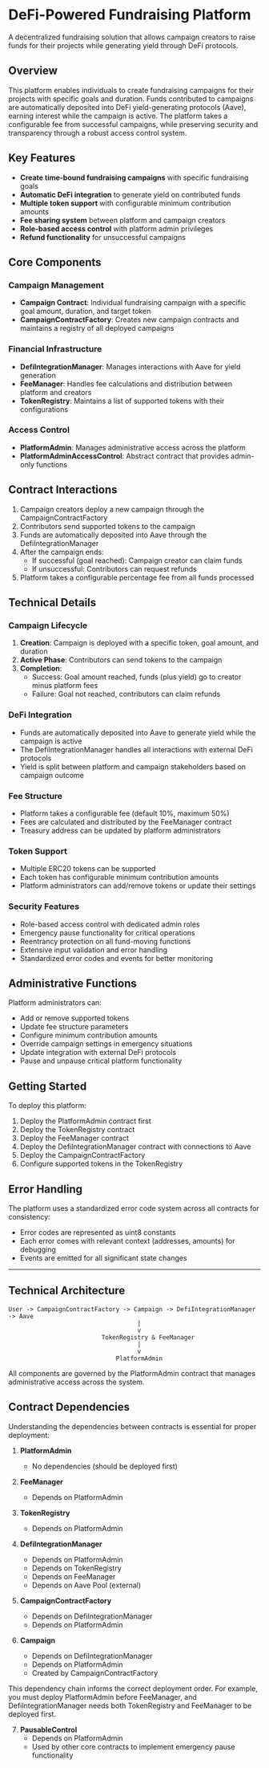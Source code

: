 # DeFi-Powered Fundraising Platform

A decentralized fundraising solution that allows campaign creators to raise funds for their projects while generating yield through DeFi protocols.

## Overview

This platform enables individuals to create fundraising campaigns for their projects with specific goals and duration. Funds contributed to campaigns are automatically deposited into DeFi yield-generating protocols (Aave), earning interest while the campaign is active. The platform takes a configurable fee from successful campaigns, while preserving security and transparency through a robust access control system.

## Key Features

- **Create time-bound fundraising campaigns** with specific fundraising goals
- **Automatic DeFi integration** to generate yield on contributed funds
- **Multiple token support** with configurable minimum contribution amounts
- **Fee sharing system** between platform and campaign creators
- **Role-based access control** with platform admin privileges
- **Refund functionality** for unsuccessful campaigns

## Core Components

### Campaign Management

- **Campaign Contract**: Individual fundraising campaign with a specific goal amount, duration, and target token
- **CampaignContractFactory**: Creates new campaign contracts and maintains a registry of all deployed campaigns

### Financial Infrastructure

- **DefiIntegrationManager**: Manages interactions with Aave for yield generation
- **FeeManager**: Handles fee calculations and distribution between platform and creators
- **TokenRegistry**: Maintains a list of supported tokens with their configurations

### Access Control

- **PlatformAdmin**: Manages administrative access across the platform
- **PlatformAdminAccessControl**: Abstract contract that provides admin-only functions

## Contract Interactions

1. Campaign creators deploy a new campaign through the CampaignContractFactory
2. Contributors send supported tokens to the campaign
3. Funds are automatically deposited into Aave through the DefiIntegrationManager
4. After the campaign ends:
   - If successful (goal reached): Campaign creator can claim funds
   - If unsuccessful: Contributors can request refunds
5. Platform takes a configurable percentage fee from all funds processed

## Technical Details

### Campaign Lifecycle

1. **Creation**: Campaign is deployed with a specific token, goal amount, and duration
2. **Active Phase**: Contributors can send tokens to the campaign
3. **Completion**:
   - Success: Goal amount reached, funds (plus yield) go to creator minus platform fees
   - Failure: Goal not reached, contributors can claim refunds

### DeFi Integration

- Funds are automatically deposited into Aave to generate yield while the campaign is active
- The DefiIntegrationManager handles all interactions with external DeFi protocols
- Yield is split between platform and campaign stakeholders based on campaign outcome

### Fee Structure

- Platform takes a configurable fee (default 10%, maximum 50%)
- Fees are calculated and distributed by the FeeManager contract
- Treasury address can be updated by platform administrators

### Token Support

- Multiple ERC20 tokens can be supported
- Each token has configurable minimum contribution amounts
- Platform administrators can add/remove tokens or update their settings

### Security Features

- Role-based access control with dedicated admin roles
- Emergency pause functionality for critical operations
- Reentrancy protection on all fund-moving functions
- Extensive input validation and error handling
- Standardized error codes and events for better monitoring

## Administrative Functions

Platform administrators can:

- Add or remove supported tokens
- Update fee structure parameters
- Configure minimum contribution amounts
- Override campaign settings in emergency situations
- Update integration with external DeFi protocols
- Pause and unpause critical platform functionality

## Getting Started

To deploy this platform:

1. Deploy the PlatformAdmin contract first
2. Deploy the TokenRegistry contract
3. Deploy the FeeManager contract
4. Deploy the DefiIntegrationManager contract with connections to Aave
5. Deploy the CampaignContractFactory
6. Configure supported tokens in the TokenRegistry

## Error Handling

The platform uses a standardized error code system across all contracts for consistency:

- Error codes are represented as uint8 constants
- Each error comes with relevant context (addresses, amounts) for debugging
- Events are emitted for all significant state changes

---

## Technical Architecture

```
User -> CampaignContractFactory -> Campaign -> DefiIntegrationManager -> Aave
                                    |
                                    v
                          TokenRegistry & FeeManager
                                    |
                                    v
                              PlatformAdmin
```

All components are governed by the PlatformAdmin contract that manages administrative access across the system.

## Contract Dependencies

Understanding the dependencies between contracts is essential for proper deployment:

1. **PlatformAdmin**

   - No dependencies (should be deployed first)

2. **FeeManager**

   - Depends on PlatformAdmin

3. **TokenRegistry**

   - Depends on PlatformAdmin

4. **DefiIntegrationManager**

   - Depends on PlatformAdmin
   - Depends on TokenRegistry
   - Depends on FeeManager
   - Depends on Aave Pool (external)

5. **CampaignContractFactory**

   - Depends on DefiIntegrationManager
   - Depends on PlatformAdmin

6. **Campaign**
   - Depends on DefiIntegrationManager
   - Depends on PlatformAdmin
   - Created by CampaignContractFactory

This dependency chain informs the correct deployment order. For example, you must deploy PlatformAdmin before FeeManager, and DefiIntegrationManager needs both TokenRegistry and FeeManager to be deployed first.

7. **PausableControl**
   - Depends on PlatformAdmin
   - Used by other core contracts to implement emergency pause functionality
